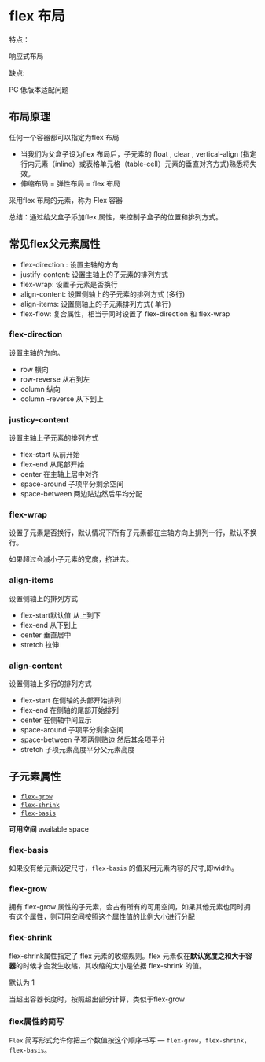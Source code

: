 # flex 布局

特点：

响应式布局

缺点:

PC 低版本适配问题



## 布局原理

任何一个容器都可以指定为flex 布局

- 当我们为父盒子设为flex 布局后，子元素的 float , clear , vertical-align (指定行内元素（inline）或表格单元格（table-cell）元素的垂直对齐方式)熟悉将失效。
- 伸缩布局 = 弹性布局 = flex 布局

采用flex 布局的元素，称为 Flex  容器

总结：通过给父盒子添加flex 属性，来控制子盒子的位置和排列方式。



## 常见flex父元素属性

- flex-direction : 设置主轴的方向
- justify-content: 设置主轴上的子元素的排列方式
- flex-wrap: 设置子元素是否换行
- align-content: 设置侧轴上的子元素的排列方式 (多行)
- align-items: 设置侧轴上的子元素排列方式( 单行)
- flex-flow: 复合属性，相当于同时设置了 flex-direction 和 flex-wrap



### flex-direction

设置主轴的方向。

- row 横向
- row-reverse  从右到左
- column 纵向
- column -reverse  从下到上

### justicy-content

设置主轴上子元素的排列方式

- flex-start 从前开始
- flex-end  从尾部开始
- center 在主轴上居中对齐
- space-around  子项平分剩余空间
- space-between  两边贴边然后平均分配



### flex-wrap

设置子元素是否换行，默认情况下所有子元素都在主轴方向上排列一行，默认不换行。

如果超过会减小子元素的宽度，挤进去。



### align-items

设置侧轴上的排列方式

- flex-start默认值 从上到下
- flex-end  从下到上
- center  垂直居中 
- stretch 拉伸

### align-content

设置侧轴上多行的排列方式

- flex-start 在侧轴的头部开始排列
- flex-end 在侧轴的尾部开始排列
- center 在侧轴中间显示
- space-around 子项平分剩余空间
- space-between 子项两侧贴边 然后其余项平分
- stretch 子项元素高度平分父元素高度



## 子元素属性

- [`flex-grow`](https://developer.mozilla.org/zh-CN/docs/Web/CSS/flex-grow)
- [`flex-shrink`](https://developer.mozilla.org/zh-CN/docs/Web/CSS/flex-shrink)
- [`flex-basis`](https://developer.mozilla.org/zh-CN/docs/Web/CSS/flex-basis)

**可用空间** available space

### flex-basis

如果没有给元素设定尺寸，`flex-basis` 的值采用元素内容的尺寸,即width。



### flex-grow

拥有 flex-grow  属性的子元素，会占有所有的可用空间，如果其他元素也同时拥有这个属性，则可用空间按照这个属性值的比例大小进行分配



### flex-shrink

flex-shrink属性指定了 flex 元素的收缩规则。flex 元素仅在**默认宽度之和大于容器**的时候才会发生收缩，其收缩的大小是依据 flex-shrink 的值。

默认为 1

当超出容器长度时，按照超出部分计算，类似于flex-grow

### flex属性的简写

`Flex` 简写形式允许你把三个数值按这个顺序书写 — `flex-grow`，`flex-shrink`，`flex-basis`。

